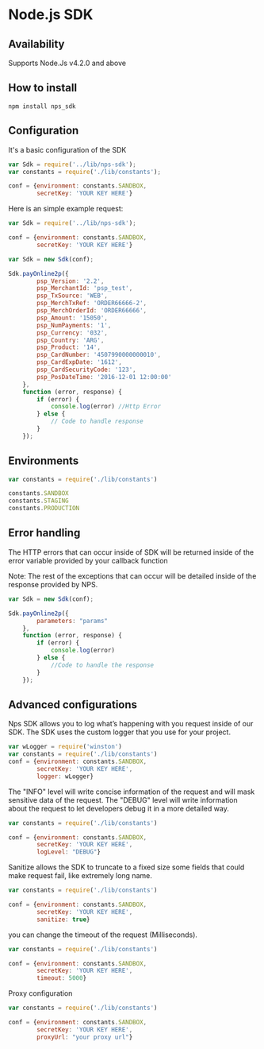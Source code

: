 #  Node.js SDK
 

## Availability
Supports Node.Js v4.2.0 and above


## How to install

```
npm install nps_sdk
```

## Configuration

It's a basic configuration of the SDK

```javascript
var Sdk = require('../lib/nps-sdk');
var constants = require('./lib/constants');

conf = {environment: constants.SANDBOX, 
        secretKey: 'YOUR KEY HERE'}

```



Here is an simple example request:

```javascript
var Sdk = require('../lib/nps-sdk');

conf = {environment: constants.SANDBOX, 
        secretKey: 'YOUR KEY HERE'}

var Sdk = new Sdk(conf);

Sdk.payOnline2p({
        psp_Version: '2.2',
        psp_MerchantId: 'psp_test',
        psp_TxSource: 'WEB',
        psp_MerchTxRef: 'ORDER66666-2',
        psp_MerchOrderId: 'ORDER66666',
        psp_Amount: '15050',
        psp_NumPayments: '1',
        psp_Currency: '032',
        psp_Country: 'ARG',
        psp_Product: '14',
        psp_CardNumber: '4507990000000010',
        psp_CardExpDate: '1612',
        psp_CardSecurityCode: '123',
        psp_PosDateTime: '2016-12-01 12:00:00'
    },
    function (error, response) {
        if (error) {
            console.log(error) //Http Error
        } else {
            // Code to handle response
        }
    });
```

## Environments

```javascript
var constants = require('./lib/constants')

constants.SANDBOX
constants.STAGING
constants.PRODUCTION
```

## Error handling

The HTTP errors that can occur inside of SDK will be returned inside of the error variable provided by your callback function

Note: The rest of the exceptions that can occur will be detailed inside of the response provided by NPS.

```javascript
var Sdk = new Sdk(conf);

Sdk.payOnline2p({
        parameters: "params"
    },
    function (error, response) {
        if (error) {
            console.log(error) 
        } else {
            //Code to handle the response
        }
    });
```

## Advanced configurations

Nps SDK allows you to log what’s happening with you request inside of our SDK.
The SDK uses the custom logger that you use for your project.

```javascript
var wLogger = require('winston')
var constants = require('./lib/constants')
conf = {environment: constants.SANDBOX, 
        secretKey: 'YOUR KEY HERE',
        logger: wLogger}
```

The "INFO" level will write concise information of the request and will mask sensitive data of the request. 
The "DEBUG" level will write information about the request to let developers debug it in a more detailed way.

```javascript
var constants = require('./lib/constants')

conf = {environment: constants.SANDBOX, 
        secretKey: 'YOUR KEY HERE',
        logLevel: "DEBUG"}
```

Sanitize allows the SDK to truncate to a fixed size some fields that could make request fail, like extremely long name.

```javascript
var constants = require('./lib/constants')

conf = {environment: constants.SANDBOX, 
        secretKey: 'YOUR KEY HERE',
        sanitize: true}
```

you can change the timeout of the request (Milliseconds).

```javascript
var constants = require('./lib/constants')

conf = {environment: constants.SANDBOX, 
        secretKey: 'YOUR KEY HERE',
        timeout: 5000}
```

Proxy configuration

```javascript
var constants = require('./lib/constants')

conf = {environment: constants.SANDBOX, 
        secretKey: 'YOUR KEY HERE',
        proxyUrl: "your proxy url"}
```